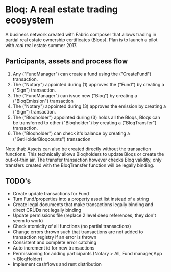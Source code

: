# Bloq: A real estate trading ecosystem

A business network created with Fabric composer that allows trading in partial real estate ownership certificates (Bloqs).
Plan is to launch a pilot with *real* real estate summer 2017.


## Participants, assets and process flow

1. Any ("FundManager") can create a fund using the ("CreateFund") transaction.
2. The ("Notary") appointed during (1) approves the ("Fund") by creating a ("Sign") transaction.
3. The ("FundManager") can issue new ("Bloq") by creating a ("BloqEmission") transaction
4. The ("Notary") appointed during (3) approves the emission by creating a ("Sign") transaction.
5. The ("Bloqholder") appointed during (3) holds all the Bloqs, Bloqs can be transferred to other ("Bloqholder") by creating a ("BloqTransfer") transaction.
6. The ("Bloqholder") can check it's balance by creating a ("GetHolderBloqcounts") transaction

Note that:
Assets can also be created directly without the transaction functions.
This technically allows Bloqholders to update Bloqs or create the out-of-thin air.
The transfer transaction however checks Bloq validity, only transfers created with the BloqTransfer function will be legally binding.

## TODO's

* Create update transactions for Fund
* Turn Fund/properties into a property asset list instead of a string
* Create legal documents that make transactions legally binding and direct CRUDs not legally binding
* Update permissions file (replace 2 level deep references, they don't seem to work)
* Check atomicity of all functions (no partial transactions)
* Change errors thrown such that transactions are not added to transaction registry if an error is thrown
* Consistent and complete error catching
* Auto increment id for new transactions
* Permissioning for adding participants (Notary > All, Fund manager,App > BloqHolder)
* Implement cashflows and rent distribution

